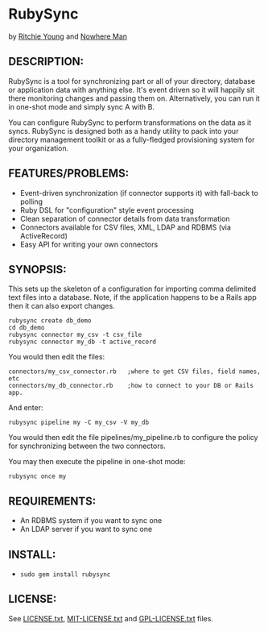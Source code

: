 # RubySync

by [Ritchie Young][1] and [Nowhere Man][2]

## DESCRIPTION:

RubySync is a tool for synchronizing part or all of your directory,
database or application data with anything else. It's event driven
so it will happily sit there monitoring changes and passing them on.
Alternatively, you can run it in one-shot mode and simply sync A with B.

You can configure RubySync to perform transformations on the data as it
syncs. RubySync is designed both as a handy utility to pack into your
directory management toolkit or as a fully-fledged provisioning system
for your organization.

## FEATURES/PROBLEMS:

* Event-driven synchronization (if connector supports it) with fall-back to polling
* Ruby DSL for "configuration" style event processing
* Clean separation of connector details from data transformation
* Connectors available for CSV files, XML, LDAP and RDBMS (via ActiveRecord)
* Easy API for writing your own connectors

## SYNOPSIS:

  This sets up the skeleton of a configuration for importing comma delimited
  text files into a database. Note, if the application happens to be a Rails
  app then it can also export changes.

    rubysync create db_demo
    cd db_demo
    rubysync connector my_csv -t csv_file
    rubysync connector my_db -t active_record

  You would then edit the files:

    connectors/my_csv_connector.rb   ;where to get CSV files, field names, etc
    connectors/my_db_connector.rb    ;how to connect to your DB or Rails app.

  And enter:

    rubysync pipeline my -C my_csv -V my_db

  You would then edit the file pipelines/my_pipeline.rb to configure the
  policy for synchronizing between the two connectors.

  You may then execute the pipeline in one-shot mode:

    rubysync once my

## REQUIREMENTS:

* An RDBMS system if you want to sync one
* An LDAP server if you want to sync one

## INSTALL:

* `sudo gem install rubysync`

## LICENSE:

  See [LICENSE.txt][3], [MIT-LICENSE.txt][4] and [GPL-LICENSE.txt][5] files.

 [1]: https://github.com/ritchiey/rubysync
 [2]: https://github.com/nowhereman/rubysync
 [3]: LICENSE.txt
 [4]: MIT-LICENSE.txt
 [5]: GPL-LICENSE.txt

